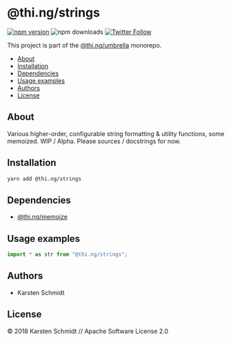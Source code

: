 # @thi.ng/strings

[![npm version](https://img.shields.io/npm/v/@thi.ng/strings.svg)](https://www.npmjs.com/package/@thi.ng/strings)
![npm downloads](https://img.shields.io/npm/dm/@thi.ng/strings.svg)
[![Twitter Follow](https://img.shields.io/twitter/follow/thing_umbrella.svg?style=flat-square&label=twitter)](https://twitter.com/thing_umbrella)

This project is part of the
[@thi.ng/umbrella](https://github.com/thi-ng/umbrella/) monorepo.

<!-- TOC depthFrom:2 depthTo:3 -->

- [About](#about)
- [Installation](#installation)
- [Dependencies](#dependencies)
- [Usage examples](#usage-examples)
- [Authors](#authors)
- [License](#license)

<!-- /TOC -->

## About

Various higher-order, configurable string formatting & utility
functions, some memoized. WIP / Alpha. Please sources / docstrings for
now.

## Installation

```bash
yarn add @thi.ng/strings
```

## Dependencies

- [@thi.ng/memoize](https://github.com/thi-ng/umbrella/tree/master/packages/memoize)

## Usage examples

```ts
import * as str from "@thi.ng/strings";
```

## Authors

- Karsten Schmidt

## License

&copy; 2018 Karsten Schmidt // Apache Software License 2.0
